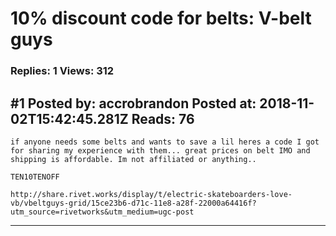 # 10% discount code for belts: V-belt guys

### Replies: 1 Views: 312

## \#1 Posted by: accrobrandon Posted at: 2018-11-02T15:42:45.281Z Reads: 76

```
if anyone needs some belts and wants to save a lil heres a code I got for sharing my experience with them... great prices on belt IMO and shipping is affordable. Im not affiliated or anything..

TEN10TENOFF

http://share.rivet.works/display/t/electric-skateboarders-love-vb/vbeltguys-grid/15ce23b6-d71c-11e8-a28f-22000a64416f?utm_source=rivetworks&utm_medium=ugc-post
```

---
